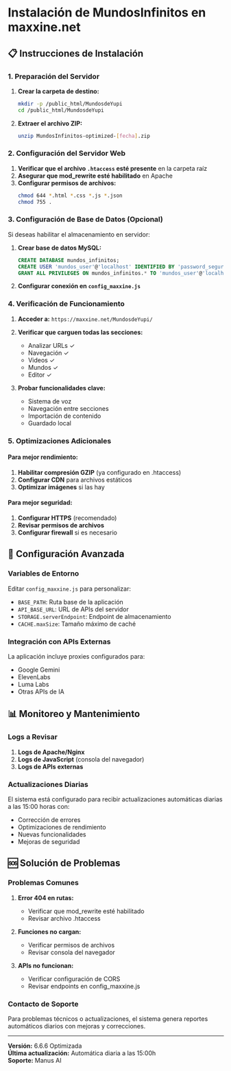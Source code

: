 # Instalación de MundosInfinitos en maxxine.net

## 📋 Instrucciones de Instalación

### 1. Preparación del Servidor

1. **Crear la carpeta de destino:**
   ```bash
   mkdir -p /public_html/MundosdeYupi
   cd /public_html/MundosdeYupi
   ```

2. **Extraer el archivo ZIP:**
   ```bash
   unzip MundosInfinitos-optimized-[fecha].zip
   ```

### 2. Configuración del Servidor Web

1. **Verificar que el archivo `.htaccess` esté presente** en la carpeta raíz
2. **Asegurar que mod_rewrite esté habilitado** en Apache
3. **Configurar permisos de archivos:**
   ```bash
   chmod 644 *.html *.css *.js *.json
   chmod 755 .
   ```

### 3. Configuración de Base de Datos (Opcional)

Si deseas habilitar el almacenamiento en servidor:

1. **Crear base de datos MySQL:**
   ```sql
   CREATE DATABASE mundos_infinitos;
   CREATE USER 'mundos_user'@'localhost' IDENTIFIED BY 'password_seguro';
   GRANT ALL PRIVILEGES ON mundos_infinitos.* TO 'mundos_user'@'localhost';
   ```

2. **Configurar conexión en `config_maxxine.js`**

### 4. Verificación de Funcionamiento

1. **Acceder a:** `https://maxxine.net/MundosdeYupi/`
2. **Verificar que carguen todas las secciones:**
   - Analizar URLs ✓
   - Navegación ✓
   - Videos ✓
   - Mundos ✓
   - Editor ✓

3. **Probar funcionalidades clave:**
   - Sistema de voz
   - Navegación entre secciones
   - Importación de contenido
   - Guardado local

### 5. Optimizaciones Adicionales

#### Para mejor rendimiento:

1. **Habilitar compresión GZIP** (ya configurado en .htaccess)
2. **Configurar CDN** para archivos estáticos
3. **Optimizar imágenes** si las hay

#### Para mejor seguridad:

1. **Configurar HTTPS** (recomendado)
2. **Revisar permisos de archivos**
3. **Configurar firewall** si es necesario

## 🔧 Configuración Avanzada

### Variables de Entorno

Editar `config_maxxine.js` para personalizar:

- `BASE_PATH`: Ruta base de la aplicación
- `API_BASE_URL`: URL de APIs del servidor
- `STORAGE.serverEndpoint`: Endpoint de almacenamiento
- `CACHE.maxSize`: Tamaño máximo de caché

### Integración con APIs Externas

La aplicación incluye proxies configurados para:
- Google Gemini
- ElevenLabs
- Luma Labs
- Otras APIs de IA

## 📊 Monitoreo y Mantenimiento

### Logs a Revisar

1. **Logs de Apache/Nginx**
2. **Logs de JavaScript** (consola del navegador)
3. **Logs de APIs externas**

### Actualizaciones Diarias

El sistema está configurado para recibir actualizaciones automáticas diarias a las 15:00 horas con:
- Corrección de errores
- Optimizaciones de rendimiento
- Nuevas funcionalidades
- Mejoras de seguridad

## 🆘 Solución de Problemas

### Problemas Comunes

1. **Error 404 en rutas:**
   - Verificar que mod_rewrite esté habilitado
   - Revisar archivo .htaccess

2. **Funciones no cargan:**
   - Verificar permisos de archivos
   - Revisar consola del navegador

3. **APIs no funcionan:**
   - Verificar configuración de CORS
   - Revisar endpoints en config_maxxine.js

### Contacto de Soporte

Para problemas técnicos o actualizaciones, el sistema genera reportes automáticos diarios con mejoras y correcciones.

---

**Versión:** 6.6.6 Optimizada  
**Última actualización:** Automática diaria a las 15:00h  
**Soporte:** Manus AI
